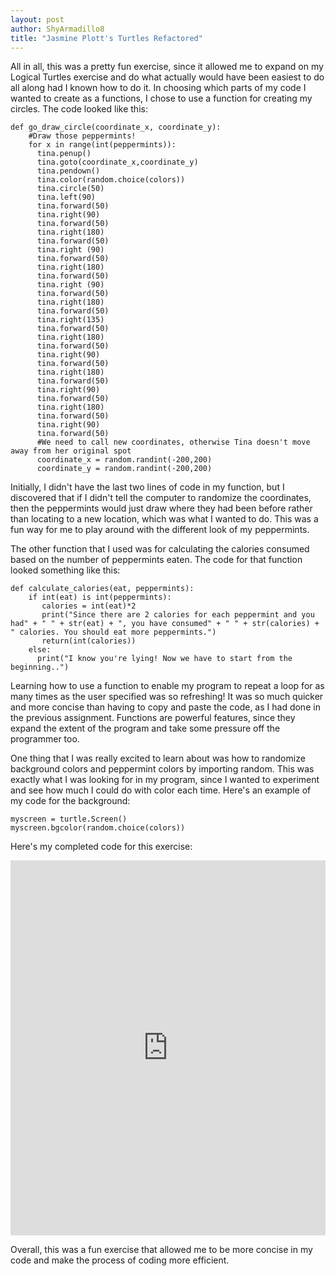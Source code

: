 ```yaml
---
layout: post
author: ShyArmadillo8
title: "Jasmine Plott's Turtles Refactored"
---
```


All in all, this was a pretty fun exercise, since it allowed me to expand on my Logical Turtles exercise and do what actually would have
been easiest to do all along had I known how to do it.  In choosing which parts of my code I wanted to create as a functions, I chose to
use a function for creating my circles.  The code looked like this:

```
def go_draw_circle(coordinate_x, coordinate_y):
    #Draw those peppermints!
    for x in range(int(peppermints)):  
      tina.penup()
      tina.goto(coordinate_x,coordinate_y)
      tina.pendown()
      tina.color(random.choice(colors))
      tina.circle(50)
      tina.left(90)
      tina.forward(50)
      tina.right(90)
      tina.forward(50)
      tina.right(180)
      tina.forward(50)
      tina.right (90)
      tina.forward(50)
      tina.right(180)
      tina.forward(50)
      tina.right (90)
      tina.forward(50)
      tina.right(180)
      tina.forward(50)
      tina.right(135)
      tina.forward(50)
      tina.right(180)
      tina.forward(50)
      tina.right(90)
      tina.forward(50)
      tina.right(180)
      tina.forward(50)
      tina.right(90)
      tina.forward(50)
      tina.right(180)
      tina.forward(50)
      tina.right(90)
      tina.forward(50)
      #We need to call new coordinates, otherwise Tina doesn't move away from her original spot
      coordinate_x = random.randint(-200,200)
      coordinate_y = random.randint(-200,200)
```

Initially, I didn't have the last two lines of code in my function, but I discovered that if I didn't tell the computer to randomize the
coordinates, then the peppermints would just draw where they had been before rather than locating to a new location, which was what I
wanted to do.  This was a fun way for me to play around with the different look of my peppermints.

The other function that I used was for calculating the calories consumed based on the number of peppermints eaten.  The code for that
function looked something like this:

```
def calculate_calories(eat, peppermints):
    if int(eat) is int(peppermints):
       calories = int(eat)*2
       print("Since there are 2 calories for each peppermint and you had" + " " + str(eat) + ", you have consumed" + " " + str(calories) + " calories. You should eat more peppermints.") 
       return(int(calories))
    else:
      print("I know you're lying! Now we have to start from the beginning..")
```

Learning how to use a function to enable my program to repeat a loop for as many times as the user specified was so refreshing! It was
so much quicker and more concise than having to copy and paste the code, as I had done in the previous assignment.  Functions are powerful
features, since they expand the extent of the program and take some pressure off the programmer too.

One thing that I was really excited to learn about was how to randomize background colors and peppermint colors by importing random.
This was exactly what I was looking for in my program, since I wanted to experiment and see how much I could do with color each time. 
Here's an example of my code for the background:

```
myscreen = turtle.Screen()
myscreen.bgcolor(random.choice(colors))
```

Here's my completed code for this exercise:
<iframe src="https://trinket.io/embed/python/fa2d627578" width="100%" height="600" frameborder="0" marginwidth="0" marginheight="0" allowfullscreen></iframe>

Overall, this was a fun exercise that allowed me to be more concise in my code and make the process of coding more efficient.
